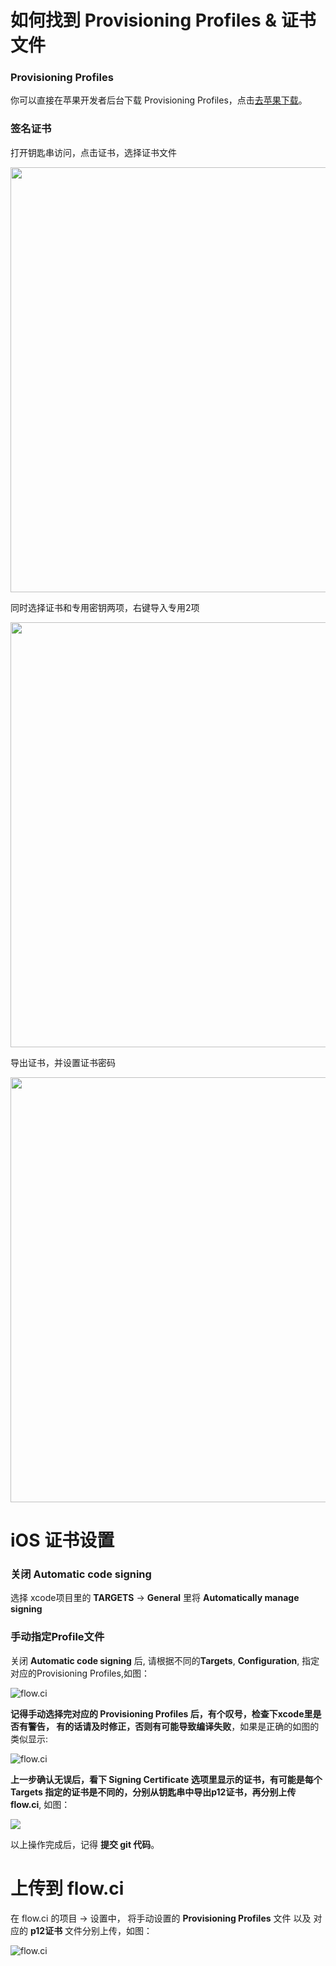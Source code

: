 # 如何找到 Provisioning Profiles & 证书文件

### Provisioning Profiles

你可以直接在苹果开发者后台下载 Provisioning Profiles，点击[去苹果下载](https://developer.apple.com/account/ios/profile/profileList.action)。


### 签名证书
打开钥匙串访问，点击证书，选择证书文件

<img src="https://dn-shimo-image.qbox.me/wpME1XEV120bvt88/image.png!thumbnail" width=680>

同时选择证书和专用密钥两项，右键导入专用2项

<img src="https://dn-shimo-image.qbox.me/Tu06O2H8Uu4alWhL/image.png!thumbnail" width=680>

导出证书，并设置证书密码

<img src="https://dn-shimo-image.qbox.me/GUKq1hpuUwYKt8RU/image.png!thumbnail" width=680>


# iOS 证书设置

### 关闭 Automatic code signing

选择 xcode项目里的 **TARGETS** -> **General** 里将 **Automatically manage signing**

### 手动指定Profile文件

关闭 **Automatic code signing** 后, 请根据不同的**Targets**, **Configuration**, 指定对应的Provisioning Profiles,如图：

![flow.ci](http://firimg.fir.im/2016-12-23-1.png)

**记得手动选择完对应的 Provisioning Profiles 后，有个叹号，检查下xcode里是否有警告， 有的话请及时修正，否则有可能导致编译失败**，如果是正确的如图的类似显示:

![flow.ci](http://firimg.fir.im/2016-12-23-2.png)

**上一步确认无误后，看下 Signing Certificate 选项里显示的证书，有可能是每个 Targets 指定的证书是不同的，分别从钥匙串中导出p12证书，再分别上传flow.ci**, 如图：

![](http://firimg.fir.im/2016-12-23-4.png)

以上操作完成后，记得 **提交 git 代码**。

# 上传到 flow.ci

在 flow.ci 的项目 -> 设置中， 将手动设置的 **Provisioning Profiles** 文件 以及 对应的 **p12证书** 文件分别上传，如图：

![flow.ci](http://firimg.fir.im/2016-12-23-3.png)

